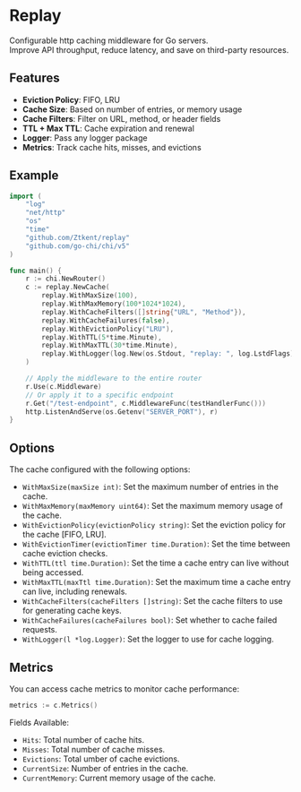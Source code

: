 # Replay
Configurable http caching middleware for Go servers.   
Improve API throughput, reduce latency, and save on third-party resources.

## Features

- **Eviction Policy**: FIFO, LRU
- **Cache Size**: Based on number of entries, or memory usage
- **Cache Filters**: Filter on URL, method, or header fields
- **TTL + Max TTL**: Cache expiration and renewal
- **Logger**: Pass any logger package
- **Metrics**: Track cache hits, misses, and evictions

## Example

```go
import (
	"log"
	"net/http"
	"os"
	"time"
	"github.com/Ztkent/replay"
	"github.com/go-chi/chi/v5"
)

func main() {
	r := chi.NewRouter()
	c := replay.NewCache(
		replay.WithMaxSize(100),
		replay.WithMaxMemory(100*1024*1024),
		replay.WithCacheFilters([]string{"URL", "Method"}),
		replay.WithCacheFailures(false),
		replay.WithEvictionPolicy("LRU"),
		replay.WithTTL(5*time.Minute),
		replay.WithMaxTTL(30*time.Minute),
		replay.WithLogger(log.New(os.Stdout, "replay: ", log.LstdFlags)),
	)

	// Apply the middleware to the entire router
	r.Use(c.Middleware)
	// Or apply it to a specific endpoint
	r.Get("/test-endpoint", c.MiddlewareFunc(testHandlerFunc()))
	http.ListenAndServe(os.Getenv("SERVER_PORT"), r)
}
```

## Options

The cache configured with the following options:

- `WithMaxSize(maxSize int)`: Set the maximum number of entries in the cache.
- `WithMaxMemory(maxMemory uint64)`: Set the maximum memory usage of the cache.
- `WithEvictionPolicy(evictionPolicy string)`: Set the eviction policy for the cache [FIFO, LRU].
- `WithEvictionTimer(evictionTimer time.Duration)`: Set the time between cache eviction checks.
- `WithTTL(ttl time.Duration)`: Set the time a cache entry can live without being accessed.
- `WithMaxTTL(maxTtl time.Duration)`: Set the maximum time a cache entry can live, including renewals.
- `WithCacheFilters(cacheFilters []string)`: Set the cache filters to use for generating cache keys.
- `WithCacheFailures(cacheFailures bool)`: Set whether to cache failed requests.
- `WithLogger(l *log.Logger)`: Set the logger to use for cache logging.

## Metrics

You can access cache metrics to monitor cache performance:

```go
metrics := c.Metrics()
```

Fields Available:
- `Hits`: Total number of cache hits.
- `Misses`: Total number of cache misses.
- `Evictions`: Total umber of cache evictions.
- `CurrentSize`: Number of entries in the cache.
- `CurrentMemory`: Current memory usage of the cache.
